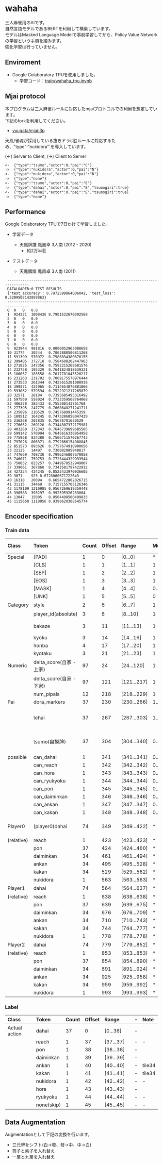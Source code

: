 # wahaha

三人麻雀用のAIです。  
自然言語モデルであるBERTを利用して構築しています。  
モデルはMasked Language Modelで事前学習してから、Policy Value Networkの学習という手順を踏みます。  
強化学習は行っていません。  

## Enviroment
- Google Colaboratory TPUを使用しました。
  - 学習コード：[train/wahaha_tpu.ipynb](train/wahaha_tpu.ipynb)

## Mjai protocol
本プログラムは三人麻雀ルールに対応したmjaiプロトコルでの利用を想定しています。  
下記のforkを利用してください。  
- [yuugata/mjai:3p](https://github.com/yuugata/mjai/tree/3p)

天鳳/雀魂が採用している抜きドラ(北)ルールに対応するため、"type":"nukidora"`を導入しています。  

(<-) Server to Client,    (->) Client to Server  
```example.txt
<-	{"type":"tsumo","actor":0,"pai":"C"}
->	{"type":"nukidora","actor":0,"pai":"N"}
<-	{"type":"nukidora","actor":0,"pai":"N"}
->	{"type":"none"}
<-	{"type":"tsumo","actor":0,"pai":"E"}
->	{"type":"dahai","actor":0,"pai":"E","tsumogiri":true}
<-	{"type":"dahai","actor":0,"pai":"E","tsumogiri":true}
->	{"type":"none"}
```

## Performance
Google Colaboratory TPUで7日かけて学習しました。

- 学習データ
  - 天鳳牌譜 鳳凰卓 3人南 (2012 - 2020)
      - 約2万半荘
     
- テストデータ
  - 天鳳牌譜 鳳凰卓 3人南 (2011)
```
 --------------------------------------------------------------------------------
 DATALOADER:0 TEST RESULTS
 {'test_accuracy': 0.7972599864006042, 'test_loss': 0.5289502143859863}
 --------------------------------------------------------------------------------
 0	0	0	0.0
 1	924221	1008436	0.7901532670392568
 2	0	0	0.0
 3	0	0	0.0
 4	0	0	0.0
 5	0	0	0.0
 6	0	0	0.0
 7	0	0	0.0
 8	0	0	0.0
 9	923944	981816	0.8000052963080658
 10	31774	30244	0.7062888506811268
 11	591399	570972	0.7586834380670155
 12	399405	372718	0.7584608202447963
 13	271825	247356	0.7592215268681576
 14	232758	195329	0.7641824818639321
 15	186057	183558	0.7017781845520217
 16	231263	231702	0.7009175578976444
 17	273533	261344	0.7425615281008938
 18	399271	422965	0.7114654876881066
 19	593032	579594	0.7522921217265879
 20	32571	28184	0.7395685495316492
 21	597560	558024	0.7723359568764068
 22	406378	383433	0.755300143701768
 23	277395	247779	0.7668648271241711
 24	235896	210529	0.745768991445359
 25	189512	164245	0.7473286858047429
 26	236268	202835	0.75676781620529
 27	276652	269120	0.7344307372175981
 28	403260	372343	0.7646739699685505
 29	599142	570094	0.7645616336954958
 30	775968	834380	0.7506711570267743
 31	797026	806371	0.7792666154908845
 32	851573	893626	0.7757674910980656
 33	22125	14497	0.730082085948817
 34	747669	708730	0.7996246807670058
 35	746071	759753	0.7723444329933544
 36	750832	823257	0.7449678532949007
 37	339661	367860	0.7343581797422932
 38	427234	424245	0.8522433970936605
 39	3071	923	0.6728060671722643
 40	16318	20094	0.6654722802826715
 41	31115	34469	0.7157155705126346
 42	1178109	1210985	0.9567269619359448
 43	390583	393297	0.992595926233864
 44	13047	15005	0.8504498500499833
 45	1115650	1119056	0.9390620308545774
```

## Encoder specification

### Train data
|Class|Token|Count|Offset|Range|Multiply|positional embedding|Note|
|:----|:----|:----|:----|:----|:----|:----|:----|
|Special|[PAD]|1|0|[0...0]|*|-|-|
| |[CLS]|1|1|[1...1]|1|-|-|
| |[SEP]|1|2|[2...2]|1|-|-|
| |[EOS]|1|3|[3...3]|1|-|-|
| |[MASK]|1|4|[4...4]|0..1|-|-|
| |[UNK]|1|5|[5...5]|0|-|-|
|Category|style|2|6|[6...7]|1|-|東風[0] 半荘[1]|
| |player_id(absolute)|3|8|[8...10]|1|-|東家[0],南家[1],西家[2]|
| |bakaze|3|11|[11...13]|1|-|東場[0], 南場[1], 西場[2]|
| |kyoku|3|14|[14...16]|1|-|[0,1,2]|
| |honba|4|17|[17...20]|1|-|min(honba, 4)|
| |kyotaku|3|21|[21...23]|1|-|min(kyotaku 3)|
|Numeric|delta_score(自家 - 上家)|97|24|[24...120]|1|-|clip((delta_score/1000) + 48, 0, 96)|
| |delta_score(自家 - 下家)|97|121|[121...217]|1|-|clip((delta_score/1000) + 48, 0, 96)|
| |num_pipais|12|218|[218...229]|1|-|clip(num_pipais, N)|
|Pai|dora_markers|37|230|[230...266]|1..5|-|tile37 multiply=1..5|
| |tehai|37|267|[267...303]|1..14|-|tile136, (副露牌を含めない打牌可能な手牌. 自摸牌は含む.)|
| |tsumo(自摸牌)|37|304|[304...340]|0..1|-|tile37, (直前のtsumoでツモった牌.dahai後は空.)|
|possible|can_dahai|1|341|[341...341]|0..1|-| |
| |can_reach|1|342|[342...342]|0..1| | |
| |can_hora|1|343|[343...343]|0..1|-| |
| |can_ryukyoku|1|344|[344...344]|0..1|-| |
| |can_pon|1|345|[345...345]|0..1|-| |
| |can_daiminkan|1|346|[346...346]|0..1|-| |
| |can_ankan|1|347|[347...347]|0..1|-| |
| |can_kakan|1|348|[348...348]|0..1|-| |
|Player0|(player0)dahai|74|349|[349...422]|*|✔|tile37 * 2(tsumogiri = False[0..36],  tsumogiri = True[37..73])|
|(relative)|reach|1|423|[423...423]|*|✔|-|
| |pon|37|424|[424...460]|*|✔|tile37|
| |daiminkan|34|461|[461...494]|*|✔|tile34|
| |ankan|34|495|[495...528]|*|✔|tile34|
| |kakan|34|529|[529...562]|*|✔|tile34|
| |nukidora|1|563|[563...563]|*|✔|-|
|Player1|dahai|74|564|[564...637]|*|✔|(Player0と同じ)|
|(relative)|reach|1|638|[638...638]|*|✔| |
| |pon|37|639|[639...675]|*|✔| |
| |daiminkan|34|676|[676...709]|*|✔| |
| |ankan|34|710|[710...743]|*|✔| |
| |kakan|34|744|[744...777]|*|✔| |
| |nukidora|1|778|[778...778]|*|✔| |
|Player2|dahai|74|779|[779...852]|*|✔|(Player0と同じ)|
|(relative)|reach|1|853|[853...853]|*|✔| |
| |pon|37|854|[854...890]|*|✔| |
| |daiminkan|34|891|[891...924]|*|✔| |
| |ankan|34|925|[925...958]|*|✔| |
| |kakan|34|959|[959...992]|*|✔| |
| |nukidora|1|993|[993...993]|*|✔| |
 
 ### Label
|Class|Token|Count|Offset|Range| |-|Note|
|:----|:----|:----|:----|:----|:----|:----|:----|
|Actual action|dahai|37|0|[0...36]| |-| |
| |reach|1|37|[37...37]| |-|-|
| |pon|1|38|[38...38]| |-| |
| |daiminkan|1|39|[39...39]| |-| |
| |ankan|1|40|[40...40]| |-|tile34|
| |kakan|1|41|[41...41]| |-|tile34|
| |nukidora|1|42|[42...42]| |-|-|
| |hora|1|43|[43...43]| |-| |
| |ryukyoku|1|44|[44...44]| |-|-|
| |none(skip)|1|45|[45...45]| |-|-|

## Data Augmentation
Augmentationとして下記の変換を行います。
 - 三元牌をシフト(白->發、發->中、中->白)
 - 筒子と索子を入れ替え
 - 一萬と九萬を入れ替え

